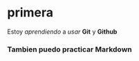 # **primera**
 Estoy _aprendiendo_ a _usar_ **Git** y **Github**
### Tambien puedo practicar **Markdown**

